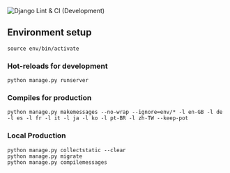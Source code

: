 ![Django Lint & CI (Development)](https://github.com/TrainerDex/backend/workflows/Django%20Lint%20&%20CI%20(Development)/badge.svg?branch=develop)

## Environment setup
```
source env/bin/activate
```

### Hot-reloads for development
```
python manage.py runserver
```

### Compiles for production
```
python manage.py makemessages --no-wrap --ignore=env/* -l en-GB -l de -l es -l fr -l it -l ja -l ko -l pt-BR -l zh-TW --keep-pot
```

### Local Production
```
python manage.py collectstatic --clear
python manage.py migrate
python manage.py compilemessages
```
